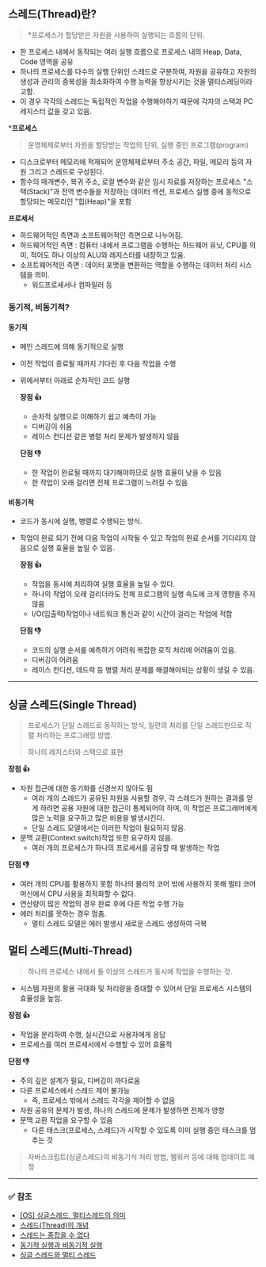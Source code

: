## 스레드(Thread)란?
> *프로세스가 할당받은 자원을 사용하여 실행되는 흐름의 단위.
- 한 프로세스 내에서 동작되는 여러 실행 흐름으로 프로세스 내의 Heap, Data, Code 영역을 공유
- 하나의 프로세스를 다수의 실행 단위인 스레드로 구분하여, 자원을 공유하고 자원의 생성과 관리의 중복성을 최소화하여 수행 능력을 향상시키는 것을 멀티스레딩이라고함.
- 이 경우 각각의 스레드는 독립적인 작업을 수행해야하기 때문에 각자의 스택과 PC 레지스터 값을 갖고 있음.

***프로세스**
> 운영체제로부터 자원을 할당받는 작업의 단위, 실행 중인 프로그램(program)
- 디스크로부터 메모리에 적재되어 운영체제로부터 주소 공간, 파일, 메모리 등의 자원 그리고 스레드로 구성된다.
- 함수의 매개변수, 복귀 주소, 로컬 변수와 같은 임시 자료를 저장하는 프로세스 "스택(Stack)"과 전역 변수들을 저장하는 데이터 섹션, 프로세스 실행 중에 동적으로 할당되는 메모리인 "힙(Heap)"을 포함

**프로세서**
- 하드웨어적인 측면과 소프트웨어적인 측면으로 나누어짐.
- 하드웨어적인 측면 : 컴퓨터 내에서 프로그램을 수행하는 하드웨어 유닛, CPU를 의미, 적어도 하나 이상의 ALU와 레지스터를 내장하고 있움.
- 소프트웨어적인 측면 : 데이터 포맷을 변환하는 역할을 수행하는 데이터 처리 시스템을 의미.
  - 워드프로세서나 컴파일러 등

### 동기적, 비동기적?
#### 동기적
- 메인 스레드에 의해 동기적으로 실행
- 이전 작업이 종료될 때까지 기다린 후 다음 작업을 수행
- 위에서부터 아래로 순차적인 코드 실행

  **장점 👍**

  - 순차적 실행으로 이해하기 쉽고 예측이 가능
  - 디버깅이 쉬움
  - 레이스 컨디션 같은 병렬 처리 문제가 발생하지 않음
 
  **단점 👎**
  - 한 작업이 완료될 때까지 대기해야하므로 실행 효율이 낮을 수 있음
  - 한 작업이 오래 걸리면 전체 프로그램이 느려질 수 있음
#### 비동기적
- 코드가 동시에 실행, 병렬로 수행되는 방식.
- 작업이 완료 되기 전에 다음 작업이 시작될 수 있고 작업의 완료 순서를 기다리지 않음으로 실행 효율을 높일 수 있음.
  
  **장점 👍**
  - 작업을 동시에 처리하여 실행 효율을 높일 수 있다.
  - 하나의 작업이 오래 걸리더라도 전체 프로그램의 실행 속도에 크게 영향을 주지 않음
  - I/O(입출력)작업이나 네트워크 통신과 같이 시간이 걸리는 작업에 적합

  **단점 👎**
  - 코드의 실행 순서를 예측하기 어려워 복잡한 로직 처리에 어려움이 있음.
  - 디버깅이 어려움
  - 레이스 컨디션, 데드락 등 병렬 처리 문제를 해결해야되는 상황이 생길 수 있음.
----
## 싱글 스레드(Single Thread)
> 프로세스가 단일 스레드로 동작하는 방식, 일련의 처리를 단일 스레드만으로 직렬 처리하는 프로그래밍 방법.
> 
>   하나의 레지스터와 스택으로 표현

**장점 👍**
  - 자원 접근에 대한 동기화를 신경쓰지 않아도 됨
    - 여러 개의 스레드가 공유된 자원을 사용할 경우, 각 스레드가 원하는 결과를 얻게 하려면 공용 자원에 대한 접근이 통제되어야 하며, 이 작업은 프로그래머에게 많은 노력을 요구하고 많은 비용을 발생시킨다. 
    - 단일 스레드 모델에서는 이러한 작업이 필요하지 않음.
  - 문맥 교환(Context switch)작업 또한 요구하지 않음.
    - 여러 개의 프로세스가 하나의 프로세서를 공유할 때 발생하는 작업
    
**단점 👎**
  - 여러 개의 CPU를 활용하지 못함
    하나의 물리적 코어 밖에 사용하지 못해 멀티 코어 머신에서 CPU 사용을 최적화할 수 없다.
  - 연산량이 많은 작업의 경우 완료 후에 다른 작업 수행 가능
  - 에러 처리를 못하는 경우 멈춤.
    - 멀티 스레드 모델은 에러 발생시 새로운 스레드 생성하여 극복
## 멀티 스레드(Multi-Thread)
> 하나의 프로세스 내에서 둘 이상의 스레드가 동시에 작업을 수행하는 것.

- 시스템 자원의 활용 극대화 및 처리량을 증대할 수 있어서 단일 프로세스 시스템의 효율성을 높임.

**장점 👍**
  - 작업을 분리하여 수행, 실시간으로 사용자에게 응답
  - 프로세스를 여러 프로세서에서 수행할 수 있어 효율적
  
**단점 👎**
  - 주의 깊은 설계가 필요, 디버깅이 까다로움
  - 다른 프로세스에서 스레드 제어 불가능
    - 즉, 프로세스 밖에서 스레드 각각을 제어할 수 없음
  - 자원 공유의 문제가 발생, 하나의 스레드에 문제가 발생하면 전체가 영향
  - 문맥 교환 작업을 요구할 수 있음
    - 다른 태스크(프로세스, 스레드)가 시작할 수 있도록 이미 실행 중인 태스크를 멈추는 것


> 자바스크립트(싱글스레드)의 비동기식 처리 방법, 웹워커 등에 대해 업데이트 예정
----
### ✅ 참조
- [[OS] 싱글스레드, 멀티스레드의 의미](https://velog.io/@eunjin/OS-%EC%8B%B1%EA%B8%80%EC%8A%A4%EB%A0%88%EB%93%9C-%EB%A9%80%ED%8B%B0%EC%8A%A4%EB%A0%88%EB%93%9C%EC%9D%98-%EC%9D%98%EB%AF%B8)
- [스레드(Thread)의 개념](https://akdl911215.tistory.com/327)
- [스레드는 종잡을 수 없다](https://www.codelatte.io/courses/java_programming_basic/3YOZQA8ZUYBPYNHY)
- [동기적 실행과 비동기적 실행](https://velog.io/@jerok/%EB%8F%99%EA%B8%B0%EC%A0%81-%EC%8B%A4%ED%96%89%EA%B3%BC-%EB%B9%84%EB%8F%99%EA%B8%B0%EC%A0%81-%EC%8B%A4%ED%96%89)
- [싱글 스레드와 멀티 스레드](https://velog.io/@laonjay/%EC%8B%B1%EA%B8%80-%EC%8A%A4%EB%A0%88%EB%93%9C%EC%99%80-%EB%A9%80%ED%8B%B0-%EC%8A%A4%EB%A0%88%EB%93%9C)

